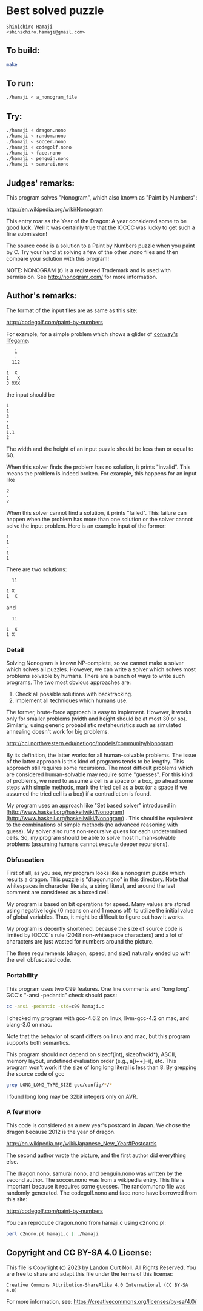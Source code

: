 # Best solved puzzle

    Shinichiro Hamaji  
    <shinichiro.hamaji@gmail.com>  

## To build:

```sh
make
```

## To run:

```sh
./hamaji < a_nonogram_file
```

## Try:

```sh
./hamaji < dragon.nono
./hamaji < random.nono
./hamaji < soccer.nono
./hamaji < codegolf.nono
./hamaji < face.nono
./hamaji < penguin.nono
./hamaji < samurai.nono
```

## Judges' remarks:

This program solves "Nonogram", which also known as "Paint by Numbers":

<http://en.wikipedia.org/wiki/Nonogram>

This entry roar as the Year of the Dragon: A year considered
some to be good luck.  Well it was certainly true that the
IOCCC was lucky to get such a fine submission!

The source code is a solution to a Paint by Numbers puzzle when you
paint by C.  Try your hand at solving a few of the other .nono
files and then compare your solution with this program!

NOTE: NONOGRAM (r) is a registered Trademark and is used with permission.
      See http://nonogram.com/ for more information.

## Author's remarks:

The format of the input files are as same as this site:

<http://codegolf.com/paint-by-numbers>

For example, for a simple problem which shows a glider of [conway's
lifegame](http://en.wikipedia.org/wiki/Conway's_Game_of_Life).

       1
       .
      112
    
    1  X
    1   X
    3 XXX

the input should be

    1
    1
    3
    -
    1
    1.1
    2

The width and the height of an input puzzle should be less than or
equal to 60.

When this solver finds the problem has no solution, it prints "invalid".
This means the problem is indeed broken. For example, this happens for
an input like

    2
    -
    2

When this solver cannot find a solution, it prints "failed". This
failure can happen when the problem has more than one solution or the
solver cannot solve the input problem. Here is an example input of the
former:

    1
    1
    -
    1
    1

There are two solutions:

      11
    
    1 X 
    1  X

and

      11
    
    1  X
    1 X 

### Detail

Solving Nonogram is known NP-complete, so we cannot make a solver
which solves all puzzles. However, we can write a solver which solves
most problems solvable by humans. There are a bunch of ways to write
such programs. The two most obvious approaches are:

1. Check all possible solutions with backtracking.
2. Implement all techniques which humans use.

The former, brute-force approach is easy to implement. However, it
works only for smaller problems (width and height should be at most 30
or so). Similarly, using generic probabilistic metaheuristics such as
simulated annealing doesn't work for big problems.

<http://ccl.northwestern.edu/netlogo/models/community/Nonogram>

By its definition, the latter works for all human-solvable
problems. The issue of the latter approach is this kind of programs
tends to be lengthy. This approach still requires some recursions. The
most difficult problems which are considered human-solvable may
require some "guesses". For this kind of problems, we need to assume a
cell is a space or a box, go ahead some steps with simple methods,
mark the tried cell as a box (or a space if we assumed the tried cell
is a box) if a contradiction is found.

My program uses an approach like "Set based solver" introduced in
[http://www.haskell.org/haskellwiki/Nonogram](http://www.haskell.org/haskellwiki/Nonogram) .
This should be equivalent to the combinations of simple methods (no
advanced reasoning with guess). My solver also runs non-recursive
guess for each undetermined cells. So, my program should be able to
solve most human-solvable problems (assuming humans cannot execute
deeper recursions).

### Obfuscation

First of all, as you see, my program looks like a nonogram puzzle
which results a dragon. This puzzle is "dragon.nono" in this
directory. Note that whitespaces in character literals, a string
literal, and around the last comment are considered as a boxed cell.

My program is based on bit operations for speed. Many values are
stored using negative logic (0 means on and 1 means off) to utilize
the initial value of global variables. Thus, it might be difficult to
figure out how it works.

My program is decently shortened, because the size of source code is
limited by IOCCC's rule (2048 non-whitespace characters) and a lot of
characters are just wasted for numbers around the picture.

The three requirements (dragon, speed, and size) naturally ended up
with the well obfuscated code.

### Portability

This program uses two C99 features. One line comments and "long long".
GCC's "-ansi -pedantic" check should pass:

```sh
cc -ansi -pedantic -std=c99 hamaji.c
```

I checked my program with gcc-4.6.2 on linux, llvm-gcc-4.2 on mac, and
clang-3.0 on mac.

Note that the behavior of scanf differs on linux and mac, but this
program supports both semantics.

This program should not depend on sizeof(int), sizeof(void*), ASCII,
memory layout, undefined evaluation order (e.g., a[i++]=i), etc. 
This program won't work if the size of long long literal is less than 8.
By grepping the source code of gcc

```sh
grep LONG_LONG_TYPE_SIZE gcc/config/*/*
```

I found long long may be 32bit integers only on AVR.

### A few more

This code is considered as a new year's postcard in Japan. We chose
the dragon because 2012 is the year of dragon.

<http://en.wikipedia.org/wiki/Japanese_New_Year#Postcards>

The second author wrote the picture, and the first author did
everything else.

The dragon.nono, samurai.nono, and penguin.nono was written by the
second author.  The soccer.nono was from a wikipedia entry.  This file
is important because it requires some guesses.  The random.nono file
was randomly generated. The codegolf.nono and face.nono have borrowed
from this site:

<http://codegolf.com/paint-by-numbers>

You can reproduce dragon.nono from hamaji.c using c2nono.pl:

```sh
perl c2nono.pl hamaji.c | ./hamaji
```

## Copyright and CC BY-SA 4.0 License:

This file is Copyright (c) 2023 by Landon Curt Noll.  All Rights Reserved.
You are free to share and adapt this file under the terms of this license:

    Creative Commons Attribution-ShareAlike 4.0 International (CC BY-SA 4.0)

For more information, see: https://creativecommons.org/licenses/by-sa/4.0/
